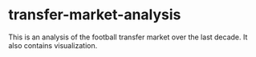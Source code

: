 # transfer-market-analysis
This is an analysis of the football transfer market over the last decade. It also contains visualization.
